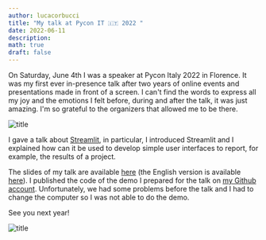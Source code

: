 ```yaml
---
author: lucacorbucci
title: "My talk at Pycon IT 🇮🇹 2022 "
date: 2022-06-11
description:
math: true
draft: false
---
```


On Saturday, June 4th I was a speaker at Pycon Italy 2022 in Florence.
It was my first ever in-presence talk after two years of online events and presentations made in front of a screen.
I can't find the words to express all my joy and the emotions I felt before, during and after the talk, it was just amazing. I'm so grateful to the organizers that allowed me to be there.

![title](/images/pycon2.jpeg)

I gave a talk about [Streamlit](https://streamlit.io), in particular, I introduced Streamlit and I explained how can it be used to develop simple user interfaces to report, for example, the results of a project.

The slides of my talk are available [here](https://bit.ly/39rXWyq) (the English version is available [here](https://bit.ly/3Hbli89)). I published the code of the demo I prepared for the talk on [my Github account](https://github.com/lucacorbucci/PyconIT2022). Unfortunately, we had some problems before the talk and I had to change the computer so I was not able to do the demo.

See you next year!

![title](/images/pycon1.jpeg)

